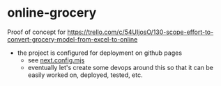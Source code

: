 # online-grocery

Proof of concept for https://trello.com/c/54UIjosO/130-scope-effort-to-convert-grocery-model-from-excel-to-online

- the project is configured for deployment on github pages
  - see [next.config.mjs](./next.config.mjs)
  - eventually let's create some devops around this so that it can be easily worked on, deployed, tested, etc.
